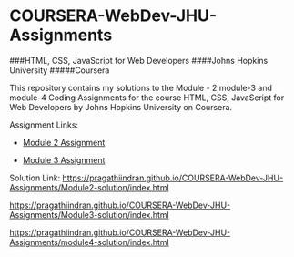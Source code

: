 # COURSERA-WebDev-JHU-Assignments
###HTML, CSS, JavaScript for Web Developers 
####Johns Hopkins University 
#####Coursera

This repository contains my solutions to the Module - 2,module-3 and module-4 Coding Assignments for the course HTML, CSS, JavaScript for Web Developers by Johns Hopkins University on Coursera.

Assignment Links:
- [Module 2 Assignment](http://goo.gl/4Blt4G)

- [Module 3 Assignment](http://bit.ly/1mKZzJ5)


Solution Link:
https://pragathiindran.github.io/COURSERA-WebDev-JHU-Assignments/Module2-solution/index.html

https://pragathiindran.github.io/COURSERA-WebDev-JHU-Assignments/Module3-solution/index.html

https://pragathiindran.github.io/COURSERA-WebDev-JHU-Assignments/module4-solution/index.html
